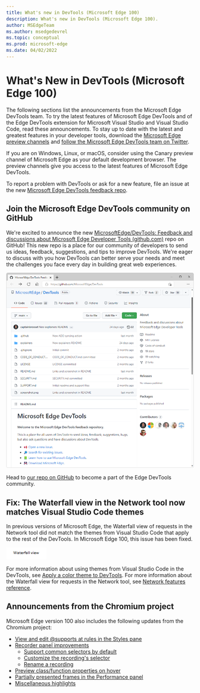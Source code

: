 ```yaml
---
title: What's new in DevTools (Microsoft Edge 100)
description: What's new in DevTools (Microsoft Edge 100).
author: MSEdgeTeam
ms.author: msedgedevrel
ms.topic: conceptual
ms.prod: microsoft-edge
ms.date: 04/02/2022
---
```

# What's New in DevTools (Microsoft Edge 100)

The following sections list the announcements from the Microsoft Edge DevTools team.  To try the latest features of Microsoft Edge DevTools and of the Edge DevTools extension for Microsoft Visual Studio and Visual Studio Code, read these announcements.  To stay up to date with the latest and greatest features in your developer tools, download the [Microsoft Edge preview channels](https://www.microsoftedgeinsider.com/download) and [follow the Microsoft Edge DevTools team on Twitter](https://twitter.com/EdgeDevTools).

If you are on Windows, Linux, or macOS, consider using the Canary preview channel of Microsoft Edge as your default development browser.  The preview channels give you access to the latest features of Microsoft Edge DevTools.

To report a problem with DevTools or ask for a new feature, file an issue at the new [Microsoft Edge DevTools feedback repo](https://github.com/MicrosoftEdge/DevTools).
<!-- note: dup of first item below -->


<!-- ====================================================================== -->
## Join the Microsoft Edge DevTools community on GitHub

<!-- Title: Head to the new DevTools repo on GitHub to send ideas, feedback, suggestions, and bugs -->
<!-- Subtitle: You can file feedback, ask questions, and have discussions about DevTools in our GitHub repo. -->

We're excited to announce the new [MicrosoftEdge/DevTools: Feedback and discussions about Microsoft Edge Developer Tools (github.com)](https://github.com/MicrosoftEdge/DevTools) repo on GitHub!  This new repo is a place for our community of developers to send us ideas, feedback, suggestions, and tips to improve DevTools. We're eager to discuss with you how DevTools can better serve your needs and meet the challenges you face every day in building great web experiences.

![The DevTools feedback repo.](../../media/2022/04/devtools-feedback-repo.png)

<!-- Instructions for screenshot
(how to configure the DevTools correctly, a website or CodePen that the writer can use, where to navigate in the DevTools UI for the screenshot, etc.)
Navigate to MicrosoftEdge/DevTools: Feedback and discussions about Microsoft Edge Developer Tools (github.com)
Take a screenshot-->

Head to [our repo on GitHub](https://github.com/MicrosoftEdge/DevTools) to become a part of the Edge DevTools community.


<!-- ====================================================================== -->
## Fix: The Waterfall view in the Network tool now matches Visual Studio Code themes

<!-- Title: Themes from Visual Studio Code now apply to the Waterfall view -->
<!-- Subtitle: The Waterfall view of requests in the Network tool now match the VS Code themes. -->

In previous versions of Microsoft Edge, the Waterfall view of requests in the Network tool did not match the themes from Visual Studio Code that apply to the rest of the DevTools. In Microsoft Edge 100, this issue has been fixed.

![Waterfall view.](../../media/2022/04/waterfall-view.png)

<!-- Instructions for screenshot
(how to configure the DevTools correctly, a website or CodePen that the writer can use, where to navigate in the DevTools UI for the screenshot, etc.)
1. In Microsoft Edge Stable, go to edge://version and ensure you are on version 99.
2. Go to Microsoft Edge DevTools documentation.
3. Open DevTools > Settings > Theme, and then select either Solarized Light or Quiet Light themes.
4. Note, if the DevTools disappear and you get a blank box where the DevTools would normally be, use the keyboard to close the DevTools and then re-open them and they should be in the theme you set in Step 3.
5. Open the Network tool.
6. Refresh the page.
7. Take a screenshot and draw a red highlight box specifically around the Waterfall view.
Repeat the above steps in Microsoft Edge Dev (ensure you are on version 100+). There are also screenshots in the PR that you can use for reference: Pull request 6942401: Fix VS Code themes on Network Waterfall View -->

<!-- Video recording of feature in action
See attachments -->

For more information about using themes from Visual Studio Code in the DevTools, see [Apply a color theme to DevTools](../../../customize/theme.md).  For more information about the Waterfall view for requests in the Network tool, see [Network features reference](../../../network/reference.md#display-the-timing-relationship-of-requests).


<!-- ====================================================================== -->
## Announcements from the Chromium project

Microsoft Edge version 100 also includes the following updates from the Chromium project:

* [View and edit @supports at rules in the Styles pane](https://developer.chrome.com/blog/new-in-devtools-100/#supports)
* [Recorder panel improvements](https://developer.chrome.com/blog/new-in-devtools-100/#recorder)
   * [Support common selectors by default](https://developer.chrome.com/blog/new-in-devtools-100/#selector)
   * [Customize the recording's selector](https://developer.chrome.com/blog/new-in-devtools-100/#customize-selector)
   * [Rename a recording](https://developer.chrome.com/blog/new-in-devtools-100/#recorder-rename)
* [Preview class/function properties on hover](https://developer.chrome.com/blog/new-in-devtools-100/#properties)
* [Partially presented frames in the Performance panel](https://developer.chrome.com/blog/new-in-devtools-100/#perf)
* [Miscellaneous highlights](https://developer.chrome.com/blog/new-in-devtools-100/#misc)


<!-- ====================================================================== -->
<!-- uncomment if content is copied from developer.chrome.com to this page -->

<!-- > [!NOTE]
> Portions of this page are modifications based on work created and [shared by Google](https://developers.google.com/terms/site-policies) and used according to terms described in the [Creative Commons Attribution 4.0 International License](https://creativecommons.org/licenses/by/4.0).
> The original page for announcements from the Chromium project is [What's New in DevTools (Chrome 100)](https://developer.chrome.com/blog/new-in-devtools-100) and is authored by [Jecelyn Yeen](https://developers.google.com/web/resources/contributors#jecelynyeen) (Developer advocate working on Chrome DevTools at Google). -->



<!-- ====================================================================== -->
<!-- uncomment if content is copied from developer.chrome.com to this page -->

<!-- [![Creative Commons License.](https://i.creativecommons.org/l/by/4.0/88x31.png)](https://creativecommons.org/licenses/by/4.0)
This work is licensed under a [Creative Commons Attribution 4.0 International License](https://creativecommons.org/licenses/by/4.0). -->
